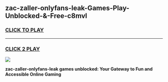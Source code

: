 
## zac-zaller-onlyfans-leak-Games-Play-Unblocked-&-Free-c8mvl
<h3>
<a href="https://premium76.site?title=zac-zaller-onlyfans-leak&ref=24A">CLICK TO PLAY</a></h3>
<hr>

<h3>
<a href="https://premium76.site?title=zac-zaller-onlyfans-leak&ref=24A">CLICK 2 PLAY</a>
  
</h3>

<a href="https://premium76.site?title=zac-zaller-onlyfans-leak&ref=24A"><img src="https://clearcache.store/games.png"></a>


**zac-zaller-onlyfans-leak games unblocked: Your Gateway to Fun and Accessible Online Gaming**
